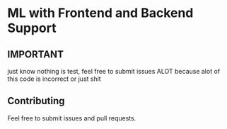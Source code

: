 # ML with Frontend and Backend Support

## IMPORTANT

just know nothing is test, feel free to submit issues ALOT because alot of this code is incorrect or just shit

## Contributing

Feel free to submit issues and pull requests.
